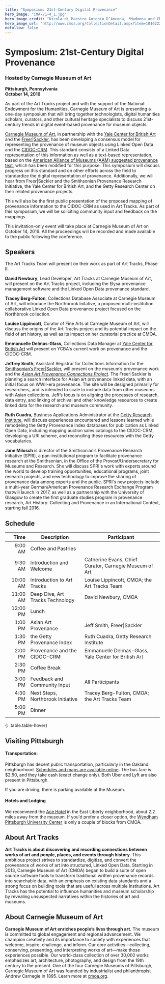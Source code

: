 ```yaml
---
title: "Symposium: 21st-Century Digital Provenance"
hero_image: "CMA-71-4_1.jpg"
hero_image_credit: "Nicola di Maestro Antonio D’Ancona, *Madonna and Child Enthroned with SS. Leonard, Jerome, John the Baptist, and Francis* (detail), 1472. Carnegie Museum of Art, Howard A. Noble Fund, 71.4."
hero_image_url: "http://www.cmoa.org/CollectionDetail.aspx?item=1016222"
nofollow: false
---
```



# Symposium: 21st-Century Digital Provenance

### Hosted by Carnegie Museum of Art

**Pittsburgh, Pennsylvania**  
**October 14, 2016**

As part of the Art Tracks project and with the support of the National Endowment for the Humanities, Carnegie Museum of Art is presenting a one-day symposium that will bring together technologists, digital humanities scholars, curators, and other cultural heritage specialists to discuss 21st-century trends in digital event-based provenance for museum objects. 

[Carnegie Museum of Art](http://www.cmoa.org), in partnership with the [Yale Center for British Art](http://britishart.yale.edu) and the [Freer\|Sackler](https://www.asia.si.edu), has been developing a consensus model for representing the provenance of museum objects using Linked Open Data and the [CIDOC-CRM](http://www.cidoc-crm.org). This standard consists of a Linked Data representation of this information as well as a text-based representation, based on the [American Alliance of Museums (AAM) suggested provenance text](http://www.aam-us.org/docs/default-source/professional-resources/nepip-recommended-procedures), which has been modified for this purpose. This symposium will discuss progress on this standard and on other efforts across the field to standardize the digital representation of provenance.  Additionally, we will hear from Freer\|Sackler and the Smithsonian Provenance Research Initiative, the Yale Center for British Art, and the Getty Research Center on their related provenance projects.  

This will also be the first public presentation of the proposed mapping of provenance information to the CIDOC-CRM as used in Art Tracks.  As part of this symposium, we will be soliciting community input and feedback on the mappings.

This invitation-only event will take place at Carnegie Museum of Art on October 14, 2016. All the proceedings will be recorded and made available to the public following the conference.

## Speakers

The Art Tracks Team will present on their work as part of Art Tracks, Phase II.

**David Newbury**, Lead Developer, Art Tracks at Carnegie Museum of Art, will present on the Art Tracks project, including the Elysa provenance management software and the Linked Open Data provenance standard.

**Tracey Berg-Fulton**, Collections Database Associate at Carnegie Museum of Art, will introduce the Northbrook Initative, a proposed multi-institution collaborative Linked Open Data provenance project focused on the Northbrook collection.

**Louise Lippincott**, Curator of Fine Arts at Carnegie Museum of Art, will discuss the origins of the Art Tracks project and its potential impact on the field of art history, as well as its impact on her curatorial practice at CMOA.

**Emmanuelle Delmas-Glass**, Collections Data Manager at [Yale Center for British Art](http://britishart.yale.edu) will present on YCBA's current work on provenance and the CIDOC-CRM.

**Jeffrey Smith**, Assistant Registrar for Collections Information for the [Smithsonian’s Freer\|Sackler](https://www.asia.si.edu), will present on the museum’s provenance work and the  [*Asian Art Provenance Connections Project*](http://www.asia.si.edu/collections/provenance.asp). The Freer\|Sackler is planning a search interface for Asian art provenance linked data, with an initial focus on WWII-era provenance. The site will be designed primarily for researchers, and is intended to scale to include data from other museums with Asian collections. Jeff’s focus is on aligning the processes of research, data entry, and linking of archival and other knowledge resources to create linked data for the research and museum community.

**Ruth Cuadra**, Business Applications Administrator at the [Getty Research Institute](http://www.getty.edu/research/), will discuss experiences encountered and lessons learned while remodeling the Getty Provenance Index databases for publication as Linked Open Data, including mapping auction sales catalogs to the CIDOC-CRM, developing a URI scheme, and reconciling these resources with the Getty vocabularies.

**Jane Milosch** is director of the Smithsonian’s Provenance Research Initiative (SPRI), a pan-institutional program to facilitate provenance research at the Smithsonian, in the Office of the Provost/Undersecretary for Museums and Research. She will discuss SPRI's work with experts around the world to develop training opportunities, educational programs, joint research projects, and new technology to improve the sharing of provenance data among experts and the public. SPRI's new projects include a multi-year German/American Provenance Research Exchange Program thatwill launch in 2017, as well as a partnership with the University of Glasgow to create the first graduate studies program in provenance research, Art History: Collecting and Provenance in an International Context, starting fall 2016.

## Schedule


| Time      | Description                      | Participant
|----------:|----------------------------------|-------------------------
| 9:00 AM   | Coffee and Pastries              |
| 9:30 AM   | Introduction and Welcome         | Catherine Evans, Chief Curator, Carnegie Museum of Art 
| 10:00 AM  | Introduction to Art Tracks       | Louise Lippincott, CMOA; the Art Tracks Team
| 11:00 AM  | Deep Dive, Art Tracks Technology | David Newbury, CMOA
| 12:00 PM  | Lunch                            |
| 1:00 PM   | Asian Art Provenance             | Jeff Smith, Freer\|Sackler  
| 1:30 PM   | the Getty Provenance Index       | Ruth Cuadra, Getty Research Institute
| 2:00 PM   | Provenance and the CIDOC-CRM     | Emmanuelle Delmas-Glass, Yale Center for British Art
| 2:30 PM   | Coffee Break                     |
| 3:00 PM   | Feedback and Community Input     | All Participants
| 4:30 PM   | Next Steps, Northbrook Initiative | Tracey Berg-Fulton, CMOA; the Art Tracks Team
| 5:00 PM   | Dinner                           | 
{: .table.table-hover}


## Visiting Pittsburgh

#### Transportation:

Pittsburgh has decent public transportation, particularly in the Oakland neighborhood. [Schedules and maps are available online](http://www.portauthority.org/paac/SchedulesMaps/TripPlanner.aspx).  The bus fare is $2.50, and they take cash (exact change only).  Both Uber and Lyft are also present in Pittsburgh. 

If you are driving, there is parking available at the Museum.  

#### Hotels and Lodging

We recommend the [Ace Hotel](https://www.acehotel.com/pittsburgh) in the East Liberty neighborhood, about 2.2 miles away from the museum.  If you'd prefer a closer option, the [Wyndham Pittsburgh University Center](http://www.wyndhampittsburghuniversitycenter.com) is only a couple of blocks from CMOA.

## About Art Tracks

**Art Tracks is about discovering and recording connections between works of art and people, places, and events through history.** This ambitious project strives to standardize, digitize, and convert the provenance of works of art into structured, Linked Open Data. Starting in 2013, Carnegie Museum of Art (CMOA) began to build a suite of open source software tools to transform traditional written provenance records into searchable data, with an emphasis on existing data standards and a strong focus on building tools that are useful across multiple institutions. Art Tracks has the potential to influence humanities and museum scholarship by revealing unsuspected narratives within the histories of art and museums.

## About Carnegie Museum of Art

**Carnegie Museum of Art enriches people’s lives through art.** The museum is committed to global engagement and regional advancement. We champion creativity and its importance to society with experiences that welcome, inspire, challenge, and inform. Our core activities—collecting, conserving, presenting, and interpreting works of art—make those experiences possible. Our world-class collection of over 30,000 works emphasizes art, architecture, photography, and design from the 19th century to the present. One of the four Carnegie Museums of Pittsburgh, Carnegie Museum of Art was founded by industrialist and philanthropist Andrew Carnegie in 1895. Learn more at [cmoa.org](http://www.cmoa.org).